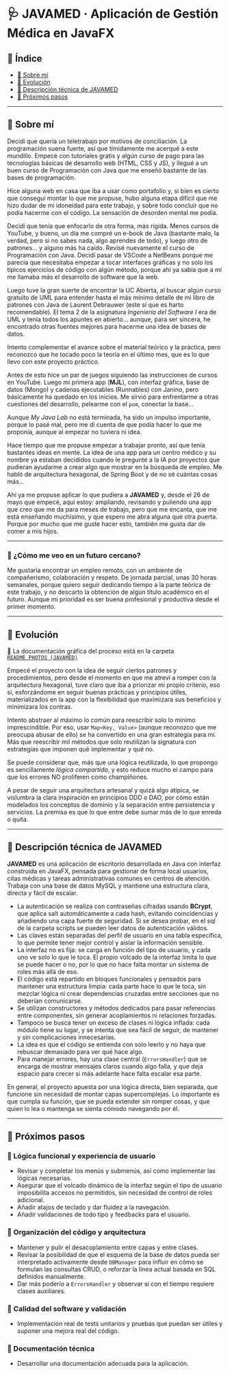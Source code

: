 # 🩺 JAVAMED · Aplicación de Gestión Médica en JavaFX

## 📑 Índice
- [🧍 Sobre mí](#-sobre-mí)
- [📖 Evolución](#evolución)
- [🔵 Descripción técnica de JAVAMED](#-descripción-técnica-de-javamed)
- [🔮 Próximos pasos](#-próximos-pasos)

---

## 🧍 Sobre mí

Decidí que quería un teletrabajo por motivos de conciliación. La programación suena fuerte, así que tímidamente me acerqué a este mundillo. Empecé con tutoriales gratis y algún curso de pago para las tecnologías básicas de desarrollo web (HTML, CSS y JS), y llegué a un buen curso de Programación con Java que me enseñó bastante de las bases de programación.

Hice alguna web en casa que iba a usar como portafolio y, si bien es cierto que conseguí montar lo que me propuse, hubo alguna etapa difícil que me hizo dudar de mi idoneidad para este trabajo, y sobre todo concluir que no podía hacerme con el código. La sensación de desorden mental me podía.

Decidí que tenía que enfocarlo de otra forma, más rígida. Menos cursos de YouTube, y bueno, un día me compré un e-book de Java (bastante malo, la verdad, pero si no sabes nada, algo aprendes de todo), y luego otro de patrones… y alguno más ha caído. Revisé nuevamente el curso de Programación con Java. Decidí pasar de VSCode a NetBeans porque me parecía que necesitaba empezar a tocar interfaces gráficas y no solo los típicos ejercicios de código con algún método, porque ahí ya sabía que a mí me llamaba más el desarrollo de software que la web.

Luego tuve la gran suerte de encontrar la UC Abierta, al buscar algún curso gratuito de UML para entender hasta el más mínimo detalle de mi libro de patrones con Java de Laurent Debrauwer (este sí que es harto recomendable). El tema 2 de la asignatura *Ingeniería del Software I* era de UML y tenía todos los apuntes en abierto… aunque, para ser sincera, he encontrado otras fuentes mejores para hacerme una idea de bases de datos.

Intento complementar el avance sobre el material teórico y la práctica, pero reconozco que he tocado poco la teoría en el último mes, que es lo que llevo con este proyecto práctico.

Antes de esto hice un par de juegos siguiendo las instrucciones de cursos en YouTube. Luego mi primera app (**MJL**), con interfaz gráfica, base de datos (Mongo) y cadenas ejecutables (Runnables) con Janino, pero básicamente ha quedado en los inicios. Me sirvió para enfrentarme a otras cuestiones del desarrollo, pelearme con el `pom`, conectar la base…

Aunque *My Java Lab* no está terminada, ha sido un impulso importante, porque lo pasé mal, pero me di cuenta de que podía hacer lo que me proponía, aunque al empezar no tuviera ni idea.

Hace tiempo que me propuse empezar a trabajar pronto, así que tenía bastantes ideas en mente. La idea de una app para un centro médico y su nombre ya estaban decididos cuando le pregunté a la IA por proyectos que pudieran ayudarme a crear algo que mostrar en la búsqueda de empleo. Me habló de arquitectura hexagonal, de Spring Boot y de no sé cuántas cosas más…

Ahí ya me propuse aplicar lo que pudiera a **JAVAMED** y, desde el 26 de mayo que empecé, aquí estoy: ampliando, revisando y puliendo una app que creo que me da para meses de trabajo, pero que me encanta, que me está enseñando muchísimo, y que espero me abra alguna que otra puerta. Porque por mucho que me guste hacer esto, también me gusta dar de comer a mis hijos.

---

### 🔭 ¿Cómo me veo en un futuro cercano?

Me gustaría encontrar un empleo remoto, con un ambiente de compañerismo, colaboración y respeto. De jornada parcial, unas 30 horas semanales, porque quiero seguir dedicando tiempo a la parte teórica de este trabajo, y no descarto la obtención de algún título académico en el futuro. Aunque mi prioridad es ser buena profesional y productiva desde el primer momento.

---

## 📖 Evolución <a name="evolución"></a>

📸 La documentación gráfica del proceso está en la carpeta  
[`README PHOTOS (JAVAMED)`](README%20PHOTOS%20%28JAVAMED%29/)

Empecé el proyecto con la idea de seguir ciertos patrones y procedimientos, pero desde el momento en que me atreví a romper con la arquitectura hexagonal, tuve claro que iba a priorizar mi propio criterio, eso sí, esforzándome en seguir buenas prácticas y principios útiles, materializados en la app con la flexibilidad que maximizara sus beneficios y minimizara los contras.

Intento abstraer al máximo lo común para reescribir solo lo mínimo imprescindible. Por eso, usar `Map<Key, Value>` (aunque reconozco que me preocupa abusar de ello) se ha convertido en una gran estrategia para mí. Más que reescribir mil métodos que solo reutilizan la signatura con estrategias que imponen qué implementar y qué no.

Se puede considerar que, más que una lógica reutilizada, lo que propongo es sencillamente *lógica compartida*, y esto reduce mucho el campo para que los errores NO proliferen como champiñones.

A pesar de seguir una arquitectura artesanal y quizá algo atípica, se vislumbra la clara inspiración en principios DDD o DAO, por cómo están modelados los conceptos de dominio y la separación entre persistencia y servicios. La premisa es que lo que entre debe sumar más de lo que enreda o quita.

---

## 🔵 Descripción técnica de JAVAMED

**JAVAMED** es una aplicación de escritorio desarrollada en Java con interfaz construida en JavaFX, pensada para gestionar de forma local usuarios, citas médicas y tareas administrativas comunes en centros de atención. Trabaja con una base de datos MySQL y mantiene una estructura clara, directa y fácil de escalar.

- La autenticación se realiza con contraseñas cifradas usando **BCrypt**, que aplica salt automáticamente a cada hash, evitando coincidencias y añadiendo una capa fuerte de seguridad. Si se desea probar, en el sql de la carpeta scripts se pueden leer datos de autenticación válidos.
- Las claves están separadas del perfil de usuario en una tabla específica, lo que permite tener mejor control y aislar la información sensible.
- La interfaz no es fija: se carga en función del tipo de usuario, y cada uno ve solo lo que le toca. El propio volcado de la interfaz limita lo que se puede hacer o no, por lo que no hace falta montar un sistema de roles más allá de eso.
- El código está repartido en bloques funcionales y pensados para mantener una estructura limpia: cada parte hace lo que le toca, sin mezclar lógica ni crear dependencias cruzadas entre secciones que no deberían comunicarse.
- Se utilizan constructores y métodos dedicados para pasar referencias entre componentes, sin generar acoplamientos ni relaciones forzadas.
- Tampoco se busca tener un exceso de clases ni lógica inflada: cada módulo tiene su lugar, y se intenta que sea fácil de seguir, de mantener y sin complicaciones innecesarias.
- La idea es que el código se entienda con solo leerlo y no haya que rebuscar demasiado para ver qué hace algo.
- Para manejar errores, hay una clase central (`ErrorsHandler`) que se encarga de mostrar mensajes claros cuando algo falla, y que deja espacio para crecer si más adelante hace falta escalar esa parte.

En general, el proyecto apuesta por una lógica directa, bien separada, que funcione sin necesidad de montar capas supercomplejas. Lo importante es que cumpla su función, que se pueda extender sin romper cosas, y que quien lo lea o mantenga se sienta cómodo navegando por él.


---

## 🔮 Próximos pasos

### 🧩 Lógica funcional y experiencia de usuario
- Revisar y completar los menús y submenús, así como implementar las lógicas necesarias.
- Asegurar que el volcado dinámico de la interfaz según el tipo de usuario imposibilita accesos no permitidos, sin necesidad de control de roles adicional.
- Añadir atajos de teclado y dar fluidez a la navegación.
- Añadir validaciones de todo tipo y feedbacks para el usuario.

### 🧱 Organización del código y arquitectura
- Mantener y pulir el desacoplamiento entre capas y entre clases.
- Revisar la posibilidad de que el esquema de la base de datos pueda ser interpretado activamente desde `DBManager` para influir en cómo se formulan las consultas CRUD, o reforzar la línea actual basada en SQL definidos manualmente.
- Dar más poderío a `ErrorsHandler` y observar si con el tiempo requiere clases auxiliares.

### 🧪 Calidad del software y validación
- Implementación real de tests unitarios y pruebas que puedan ser útiles y suponer una mejora real del código.

### 📄 Documentación técnica
- Desarrollar una documentación adecuada para la aplicación.
 
